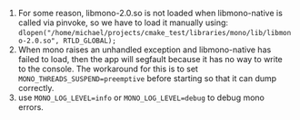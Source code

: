 1. For some reason, libmono-2.0.so is not loaded when libmono-native is called via pinvoke, so we have to load it manually using:
`dlopen("/home/michael/projects/cmake_test/libraries/mono/lib/libmono-2.0.so", RTLD_GLOBAL);`
2. When mono raises an unhandled exception and libmono-native has failed to load, then the app will segfault because it 
has no way to write to the console. The workaround for this is to set `MONO_THREADS_SUSPEND=preemptive` before starting
so that it can dump correctly.
3. use `MONO_LOG_LEVEL=info` or `MONO_LOG_LEVEL=debug` to debug mono errors.
